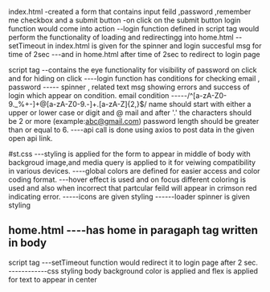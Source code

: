 index.html
-created a form that contains input feild ,password ,remember me checkbox and a submit button 
-on click on the submit button login function would come into action 
--login function defined in script tag would perform the functionality of loading and redirectingg into home.html
--setTimeout in index.html is given for the spinner and login succesful msg for time of 2sec ---and in home.html after time of 2sec to redirect to login page

script tag
--contains the eye functionality for visibility of password on click and for hiding on click 
----login function has conditions  for checking email , password ----- spinner , related text msg showing errors and success of login which appear on condition.
email condition
-----/^[a-zA-Z0-9._%+-]+@[a-zA-Z0-9.-]+\.[a-zA-Z]{2,}$/ name should start with either a upper or lower case or digit and @ mail and after '.' the characters should be 2 or more (example:abc@gmail.com)
password length should be greater than or equal to 6.
----api call is done using axios to post data in the given open api link.

#st.css
---styling is applied for the form to appear in middle of body with backgroud image,and media query is applied to it for veiwing compatibility in various devices.
----global colors are defined for easier access and color coding format.
---hover effect is used and on focus different coloring is used and also when incorrect that partcular feild will appear in crimson red indicating error.
-----icons are given styling 
------loader spinner is given styling


home.html
----has home in paragaph tag written in body
-----
script tag
---setTimeout function would redirect it to login page after 2 sec.
------------css styling body  background color is applied and flex is applied for text to appear in center
